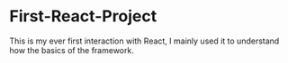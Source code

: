 # First-React-Project

This is my ever first interaction with React, I mainly used it to understand how the basics of the framework.

